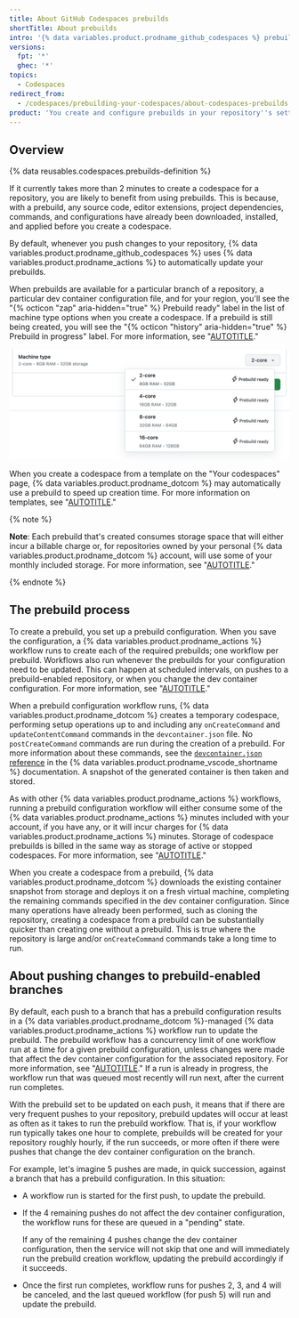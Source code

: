 ```yaml
---
title: About GitHub Codespaces prebuilds
shortTitle: About prebuilds
intro: '{% data variables.product.prodname_github_codespaces %} prebuilds help to speed up the creation of new codespaces for large or complex repositories.'
versions:
  fpt: '*'
  ghec: '*'
topics:
  - Codespaces
redirect_from:
  - /codespaces/prebuilding-your-codespaces/about-codespaces-prebuilds
product: 'You create and configure prebuilds in your repository''s settings. {% data reusables.gated-features.codespaces-repo %}'
---
```


## Overview

{% data reusables.codespaces.prebuilds-definition %}

If it currently takes more than 2 minutes to create a codespace for a repository, you are likely to benefit from using prebuilds. This is because, with a prebuild, any source code, editor extensions, project dependencies, commands, and configurations have already been downloaded, installed, and applied before you create a codespace.

By default, whenever you push changes to your repository, {% data variables.product.prodname_github_codespaces %} uses {% data variables.product.prodname_actions %} to automatically update your prebuilds.

When prebuilds are available for a particular branch of a repository, a particular dev container configuration file, and for your region, you'll see the "{% octicon "zap" aria-hidden="true"  %} Prebuild ready" label in the list of machine type options when you create a codespace. If a prebuild is still being created, you will see the "{% octicon "history" aria-hidden="true"  %} Prebuild in progress" label. For more information, see "[AUTOTITLE](/codespaces/developing-in-a-codespace/creating-a-codespace-for-a-repository#creating-a-codespace-for-a-repository)."

![Screenshot of a list of available machine types: 2, 4, 8, 16, and 32 core, all labeled "Prebuild ready."](/assets/images/help/codespaces/choose-custom-machine-type.png)

When you create a codespace from a template on the "Your codespaces" page, {% data variables.product.prodname_dotcom %} may automatically use a prebuild to speed up creation time. For more information on templates, see "[AUTOTITLE](/codespaces/developing-in-a-codespace/creating-a-codespace-from-a-template)."

{% note %}

**Note**: Each prebuild that's created consumes storage space that will either incur a billable charge or, for repositories owned by your personal {% data variables.product.prodname_dotcom %} account, will use some of your monthly included storage. For more information, see "[AUTOTITLE](/billing/managing-billing-for-your-products/managing-billing-for-github-codespaces/about-billing-for-github-codespaces#about-billing-for-codespaces-prebuilds)."

{% endnote %}

## The prebuild process

To create a prebuild, you set up a prebuild configuration. When you save the configuration, a {% data variables.product.prodname_actions %} workflow runs to create each of the required prebuilds; one workflow per prebuild. Workflows also run whenever the prebuilds for your configuration need to be updated. This can happen at scheduled intervals, on pushes to a prebuild-enabled repository, or when you change the dev container configuration. For more information, see "[AUTOTITLE](/codespaces/prebuilding-your-codespaces/configuring-prebuilds#configuring-prebuilds)."

When a prebuild configuration workflow runs, {% data variables.product.prodname_dotcom %} creates a temporary codespace, performing setup operations up to and including any `onCreateCommand` and `updateContentCommand` commands in the `devcontainer.json` file. No `postCreateCommand` commands are run during the creation of a prebuild. For more information about these commands, see the [`devcontainer.json` reference](https://code.visualstudio.com/docs/remote/devcontainerjson-reference#_devcontainerjson-properties) in the {% data variables.product.prodname_vscode_shortname %} documentation. A snapshot of the generated container is then taken and stored.

As with other {% data variables.product.prodname_actions %} workflows, running a prebuild configuration workflow will either consume some of the {% data variables.product.prodname_actions %} minutes included with your account, if you have any, or it will incur charges for {% data variables.product.prodname_actions %} minutes. Storage of codespace prebuilds is billed in the same way as storage of active or stopped codespaces. For more information, see "[AUTOTITLE](/billing/managing-billing-for-your-products/managing-billing-for-github-codespaces/about-billing-for-github-codespaces#about-billing-for-codespaces-prebuilds)."

When you create a codespace from a prebuild, {% data variables.product.prodname_dotcom %} downloads the existing container snapshot from storage and deploys it on a fresh virtual machine, completing the remaining commands specified in the dev container configuration. Since many operations have already been performed, such as cloning the repository, creating a codespace from a prebuild can be substantially quicker than creating one without a prebuild. This is true where the repository is large and/or `onCreateCommand` commands take a long time to run.

## About pushing changes to prebuild-enabled branches

By default, each push to a branch that has a prebuild configuration results in a {% data variables.product.prodname_dotcom %}-managed {% data variables.product.prodname_actions %} workflow run to update the prebuild. The prebuild workflow has a concurrency limit of one workflow run at a time for a given prebuild configuration, unless changes were made that affect the dev container configuration for the associated repository. For more information, see "[AUTOTITLE](/codespaces/setting-up-your-project-for-codespaces/adding-a-dev-container-configuration/introduction-to-dev-containers)." If a run is already in progress, the workflow run that was queued most recently will run next, after the current run completes.

With the prebuild set to be updated on each push, it means that if there are very frequent pushes to your repository, prebuild updates will occur at least as often as it takes to run the prebuild workflow. That is, if your workflow run typically takes one hour to complete, prebuilds will be created for your repository roughly hourly, if the run succeeds, or more often if there were pushes that change the dev container configuration on the branch.

For example, let's imagine 5 pushes are made, in quick succession, against a branch that has a prebuild configuration. In this situation:

* A workflow run is started for the first push, to update the prebuild.
* If the 4 remaining pushes do not affect the dev container configuration, the workflow runs for these are queued in a "pending" state.

  If any of the remaining 4 pushes change the dev container configuration, then the service will not skip that one and will immediately run the prebuild creation workflow, updating the prebuild accordingly if it succeeds.

* Once the first run completes, workflow runs for pushes 2, 3, and 4 will be canceled, and the last queued workflow (for push 5) will run and update the prebuild.
